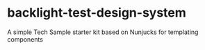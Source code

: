 # backlight-test-design-system
A simple Tech Sample starter kit based on Nunjucks for templating components
